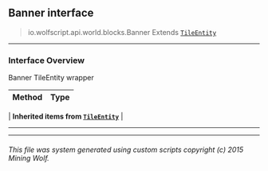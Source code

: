 ## Banner __interface__

>io.wolfscript.api.world.blocks.Banner
>Extends [`TileEntity`](TileEntity.md)

---

### Interface Overview

Banner TileEntity wrapper

Method | Type   
--- | :--- 
 |
__Inherited items from [`TileEntity`](TileEntity.md)__ |





---



---


###### This file was system generated using custom scripts copyright (c) 2015 Mining Wolf.
	


